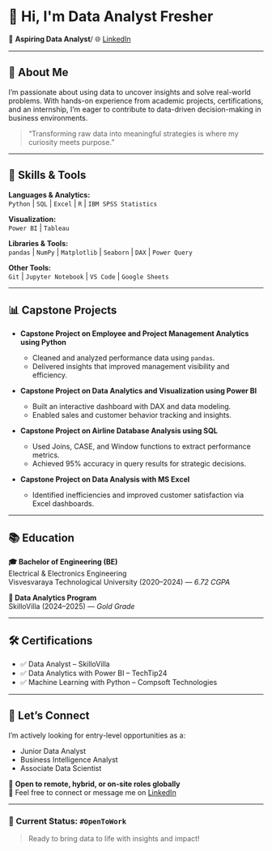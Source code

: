# 👋 Hi, I'm Data Analyst Fresher

🎯 **Aspiring Data Analyst**/
🌐 [LinkedIn](https://www.linkedin.com/in/bharath-n-789148308)

---

## 🚀 About Me

I’m passionate about using data to uncover insights and solve real-world problems. With hands-on experience from academic projects, certifications, and an internship, I’m eager to contribute to data-driven decision-making in business environments.

> “Transforming raw data into meaningful strategies is where my curiosity meets purpose.”

---

## 🧠 Skills & Tools

**Languages & Analytics:**  
`Python` | `SQL` | `Excel` | `R` | `IBM SPSS Statistics`  

**Visualization:**  
`Power BI` | `Tableau`  

**Libraries & Tools:**  
`pandas` | `NumPy` | `Matplotlib` | `Seaborn` | `DAX` | `Power Query`

**Other Tools:**  
`Git` | `Jupyter Notebook` | `VS Code` | `Google Sheets`

---

## 📊 Capstone Projects

- **Capstone Project on Employee and Project Management Analytics using Python**
  - Cleaned and analyzed performance data using `pandas`.
  - Delivered insights that improved management visibility and efficiency.

- **Capstone Project on Data Analytics and Visualization using Power BI**
  - Built an interactive dashboard with DAX and data modeling.
  - Enabled sales and customer behavior tracking and insights.

- **Capstone Project on Airline Database Analysis using SQL**
  - Used Joins, CASE, and Window functions to extract performance metrics.
  - Achieved 95% accuracy in query results for strategic decisions.

- **Capstone Project on Data Analysis with MS Excel**
  - Identified inefficiencies and improved customer satisfaction via Excel dashboards.

---

## 📚 Education

**🎓 Bachelor of Engineering (BE)**  
Electrical & Electronics Engineering  
Visvesvaraya Technological University (2020–2024)  — *6.72 CGPA*

**📘 Data Analytics Program**  
SkilloVilla (2024–2025) — *Gold Grade*

---

## 🛠️ Certifications

- ✅ Data Analyst – SkilloVilla  
- ✅ Data Analytics with Power BI – TechTip24  
- ✅ Machine Learning with Python – Compsoft Technologies

---

## 🤝 Let’s Connect

I’m actively looking for entry-level opportunities as a:
- Junior Data Analyst  
- Business Intelligence Analyst  
- Associate Data Scientist  

📩 **Open to remote, hybrid, or on-site roles globally**  
💬 Feel free to connect or message me on [LinkedIn](https://www.linkedin.com/in/bharath-n-789148308)

---

### 📌 Current Status: `#OpenToWork`  
> Ready to bring data to life with insights and impact!

